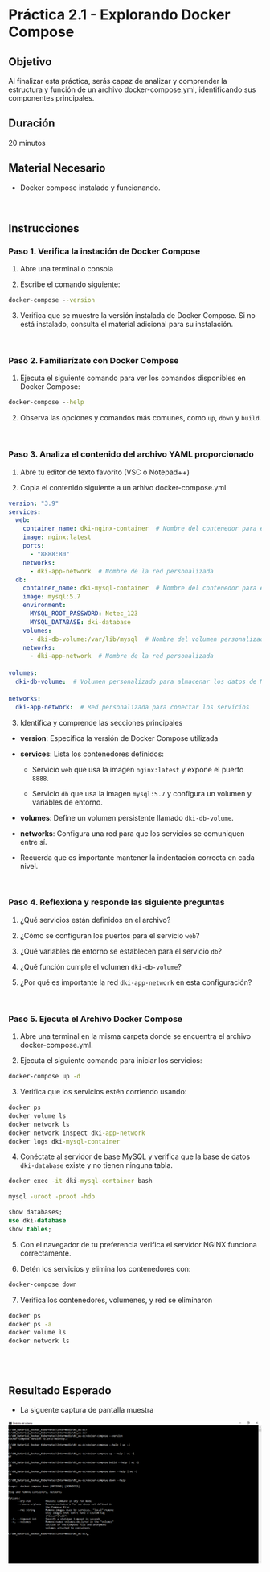 # Práctica 2.1 - Explorando Docker Compose

## Objetivo

Al finalizar esta práctica, serás capaz de analizar y comprender la estructura y función de un archivo docker-compose.yml, identificando sus componentes principales.

## Duración

20 minutos

## Material Necesario

- Docker compose instalado y funcionando.


<br/>

## Instrucciones

### Paso 1. Verifica la instación de Docker Compose

1. Abre una terminal o consola

2. Escribe el comando siguiente:

```cmd
docker-compose --version
```

3. Verifica que se muestre la versión instalada de Docker Compose. Si no está instalado, consulta el material adicional para su instalación.

<br/>

### Paso 2. Familiarízate con Docker Compose

1. Ejecuta el siguiente comando para ver los comandos disponibles en Docker Compose:

```cmd
docker-compose --help
```

2. Observa las opciones y comandos más comunes, como `up`, `down` y `build`.

<br/>

### Paso 3. Analiza el contenido del archivo YAML proporcionado

1. Abre tu editor de texto favorito (VSC o Notepad++)

2. Copia el contenido siguiente a un arhivo docker-compose.yml

```yaml
version: "3.9"
services:
  web:
    container_name: dki-nginx-container  # Nombre del contenedor para el servicio web
    image: nginx:latest
    ports:
      - "8888:80"
    networks:
      - dki-app-network  # Nombre de la red personalizada
  db:
    container_name: dki-mysql-container  # Nombre del contenedor para el servicio de base de datos
    image: mysql:5.7
    environment:
      MYSQL_ROOT_PASSWORD: Netec_123
      MYSQL_DATABASE: dki-database
    volumes:
      - dki-db-volume:/var/lib/mysql  # Nombre del volumen personalizado
    networks:
      - dki-app-network  # Nombre de la red personalizada

volumes:
  dki-db-volume:  # Volumen personalizado para almacenar los datos de MySQL

networks:
  dki-app-network:  # Red personalizada para conectar los servicios

```

3. Identifica y comprende las secciones principales

- **version**: Especifica la versión de Docker Compose utilizada

- **services**: Lista los contenedores definidos:

    - Servicio `web` que usa la imagen `nginx:latest` y expone el puerto `8888`.

    - Servicio `db` que usa la imagen `mysql:5.7` y configura un volumen y variables de entorno.

- **volumes**: Define un volumen persistente llamado `dki-db-volume`.

- **networks**: Configura una red para que los servicios se comuniquen entre sí.

- Recuerda que es importante mantener la indentación correcta en cada nivel.

<br/>

### Paso 4. Reflexiona y responde las siguiente preguntas

1. ¿Qué servicios están definidos en el archivo?

2. ¿Cómo se configuran los puertos para el servicio `web`?

3. ¿Qué variables de entorno se establecen para el servicio `db`?

4. ¿Qué función cumple el volumen `dki-db-volume`?

5. ¿Por qué es importante la red `dki-app-network` en esta configuración?

<br/>

### Paso 5. Ejecuta el Archivo Docker Compose

1. Abre una terminal en la misma carpeta donde se encuentra el archivo docker-compose.yml.

2. Ejecuta el siguiente comando para iniciar los servicios:

```cmd 
docker-compose up -d
```

3. Verifica que los servicios estén corriendo usando:

```cmd  
docker ps
docker volume ls
docker network ls
docker network inspect dki-app-network
docker logs dki-mysql-container
```

4. Conéctate al servidor de base MySQL y verifica que la base de datos `dki-database` existe y no tienen ninguna tabla.

```cmd
docker exec -it dki-mysql-container bash
```

```bash
mysql -uroot -proot -hdb
```

```sql
show databases;
use dki-database
show tables;
```



5. Con el navegador de tu preferencia verifica el servidor NGINX funciona correctamente.


6. Detén los servicios y elimina los contenedores con:
 
```cmd 
docker-compose down
```

7. Verifica los contenedores, volumenes, y red se eliminaron

```cmd
docker ps
docker ps -a
docker volume ls
docker network ls
```



<br/>
<br/>

## Resultado Esperado

- La siguente captura de pantalla muestra  

![cmd](../images/u2_1_1.png)


<br/>
